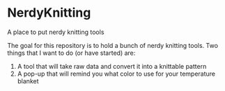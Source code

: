 # NerdyKnitting
A place to put nerdy knitting tools

The goal for this repository is to hold a bunch of nerdy knitting tools. Two things that I want to do (or have started) are: 
   1. A tool that will take raw data and convert it into a knittable pattern
   2. A pop-up that will remind you what color to use for your temperature blanket 

